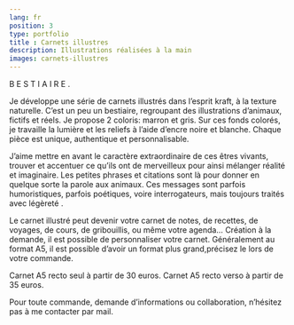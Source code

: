```yaml
---
lang: fr
position: 3
type: portfolio
title : Carnets illustres
description: Illustrations réalisées à la main
images: carnets-illustres
---
```



B E S T I A I R E .

Je développe une série de carnets illustrés dans l’esprit kraft, à la texture naturelle. C’est un peu un bestiaire, regroupant des illustrations d’animaux, fictifs et réels.
Je propose 2 coloris: marron et gris.
Sur ces fonds colorés, je travaille la lumière et les reliefs à l’aide d’encre noire et blanche. Chaque pièce est unique, authentique et personnalisable.

J’aime mettre en avant le caractère extraordinaire de ces êtres vivants, trouver et accentuer ce qu’ils ont de merveilleux pour ainsi mélanger réalité et imaginaire.
Les petites phrases et citations sont là pour donner en quelque sorte la parole aux animaux. Ces messages sont parfois humoristiques, parfois poétiques, voire interrogateurs, mais toujours traités avec légèreté .

Le carnet illustré peut devenir votre carnet de notes, de recettes, de voyages, de cours, de gribouillis, ou même votre agenda…
Création à la demande, il est possible de personnaliser votre carnet.
Généralement au format A5, il est possible d’avoir un format plus grand,précisez le lors de votre commande.

Carnet A5 recto seul à partir de 30 euros.
Carnet A5 recto verso à partir de 35 euros.

Pour toute commande, demande d’informations ou collaboration, n’hésitez pas à me contacter par mail.





